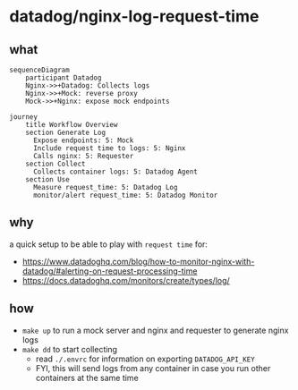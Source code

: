 # datadog/nginx-log-request-time

## what


```mermaid
sequenceDiagram
    participant Datadog
    Nginx->>+Datadog: Collects logs
    Nginx->>+Mock: reverse proxy
    Mock->>+Nginx: expose mock endpoints

journey
    title Workflow Overview
    section Generate Log
      Expose endpoints: 5: Mock
      Include request time to logs: 5: Nginx
      Calls nginx: 5: Requester
    section Collect
      Collects container logs: 5: Datadog Agent
    section Use
      Measure request_time: 5: Datadog Log
      monitor/alert request_time: 5: Datadog Monitor
```

## why
a quick setup to be able to play with `request time` for:
- https://www.datadoghq.com/blog/how-to-monitor-nginx-with-datadog/#alerting-on-request-processing-time
- https://docs.datadoghq.com/monitors/create/types/log/

## how
- `make up` to run a mock server and nginx and requester to generate nginx logs
- `make dd` to start collecting
  - read `./.envrc` for information on exporting `DATADOG_API_KEY`
  - FYI, this will send logs from any container in case you run other containers at the same time
